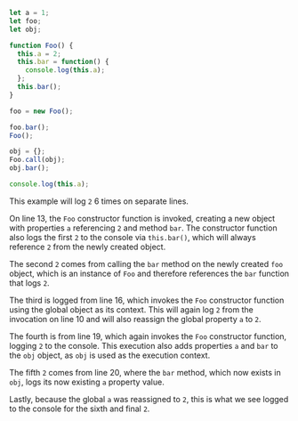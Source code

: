 ```js
let a = 1;
let foo;
let obj;

function Foo() {
  this.a = 2;
  this.bar = function() {
    console.log(this.a);
  };
  this.bar();
}

foo = new Foo();

foo.bar();
Foo();

obj = {};
Foo.call(obj);
obj.bar();

console.log(this.a);
```

This example will log `2` 6 times on separate lines.

On line 13, the `Foo` constructor function is invoked, creating a new object with properties `a` referencing `2` and method `bar`. The constructor function also logs the first `2` to the console via `this.bar()`, which will always reference `2` from the newly created object.

The second `2` comes from calling the `bar` method on the newly created `foo` object, which is an instance of `Foo` and therefore references the `bar` function that logs `2`.

The third is logged from line 16, which invokes the `Foo` constructor function using the global object as its context. This will again log `2` from the invocation on line 10 and will also reassign the global property `a` to `2`.

The fourth is from line 19, which again invokes the `Foo` constructor function, logging `2` to the console. This execution also adds properties `a` and `bar` to the `obj` object, as `obj` is used as the execution context.

The fifth `2` comes from line 20, where the `bar` method, which now exists in `obj`, logs its now existing `a` property value.

Lastly, because the global `a` was reassigned to `2`, this is what we see logged to the console for the sixth and final `2`.